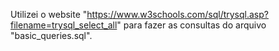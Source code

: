 Utilizei o website "https://www.w3schools.com/sql/trysql.asp?filename=trysql_select_all" para fazer as consultas do arquivo "basic_queries.sql".
